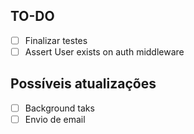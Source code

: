 ## TO-DO

- [ ] Finalizar testes<br/>
- [ ] Assert User exists on auth middleware<br/>

## Possíveis atualizações

- [ ] Background taks<br/>
- [ ] Envio de email<br/>
